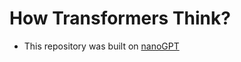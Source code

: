 # How Transformers Think?



- This repository was built on [nanoGPT](https://github.com/karpathy/nanoGPT)

